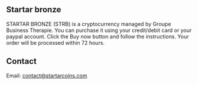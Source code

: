## Startar bronze

STARTAR BRONZE (STRB) is a cryptocurrency managed by Groupe Business Therapie.
You can purchase it using your credit/debit card or your paypal account.
Click the Buy now button and follow the instructions. Your order will be processed within 72 hours.

## Contact
Email: contact@startarcoins.com